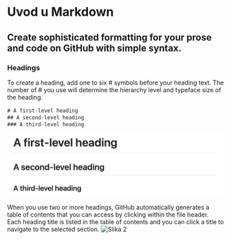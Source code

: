 # Uvod u Markdown
## Create sophisticated formatting for your prose and code on GitHub with simple syntax.
### Headings

To create a heading, add one to six # symbols before your heading text. The number of # you use will determine the hierarchy level and typeface size of the heading.

```
# A first-level heading
## A second-level heading
### A third-level heading
```
<!--
![heading](https://docs.github.com/assets/cb-11407/mw-1440/images/help/writing/headings-rendered.web)
-->

![Heading](assets/images/headings-rendered.webp)

When you use two or more headings, GitHub automatically generates a table of contents that you can access by clicking within the file header. Each heading title is listed in the table of contents and you can click a title to navigate to the selected section.
![Slika 2](https://docs.github.com/assets/cb-82863/mw-1440/images/help/repository/headings-toc.webp)
